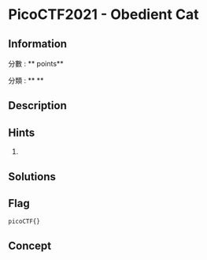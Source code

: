 # PicoCTF2021 - Obedient Cat

## Information

分數 : ** points**

分類 : ** **

## Description



## Hints

1.

## Solutions


## Flag
``picoCTF{}``

## Concept

